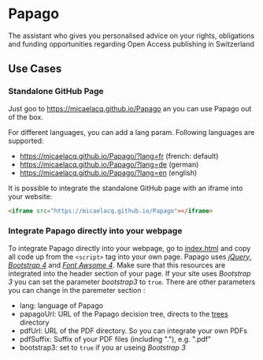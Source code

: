 # Papago
The assistant who gives you personalised advice on your rights, obligations and funding opportunities regarding Open Access publishing in Switzerland
## Use Cases
### Standalone GitHub Page
Just goo to https://micaelacq.github.io/Papago an you can use Papago out of the box.

For different languages, you can add a lang param. Following languages are supported:
- https://micaelacq.github.io/Papago/?lang=fr (french: default)
- https://micaelacq.github.io/Papago/?lang=de (german)
- https://micaelacq.github.io/Papago/?lang=en (english)

It is possible to integrate the standalone GitHub page with an iframe into your website:
```html
<iframe src="https://micaelacq.github.io/Papago"></iframe>
```
### Integrate Papago directly into your webpage
To integrate Papago directly into your webpage, go to [index.html](index.html) and copy all code up from the `<script>` tag into your own page.
Papago uses [_jQuery_](https://jquery.com/), [_Bootstrap 4_](https://getbootstrap.com/) and [_Font Awsome 4_](https://fontawesome.com/v4.7.0/). Make sure that this resources are integrated into the header section of your page.
If your site uses _Bootstrap 3_ you can set the parameter _bootstrap3_ to `true`.
There are other parameters you can change in the paremeter section :
- lang: language of Papago
- papagoUrl: URL of the Papago decision tree, directs to the [trees](trees) directory
- pdfUrl: URL of the PDF directory. So you can integrate your own PDFs
- pdfSuffix: Suffix of your PDF files (including "."), e.g. ".pdf"
- bootstrap3: set to `true` if you ar useing _Bootstrap 3_
